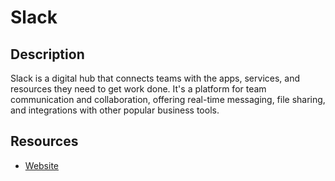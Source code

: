 # Slack

## Description
Slack is a digital hub that connects teams with the apps, services, and resources they need to get work done. It's a platform for team communication and collaboration, offering real-time messaging, file sharing, and integrations with other popular business tools.

## Resources
* [Website](slack.com)